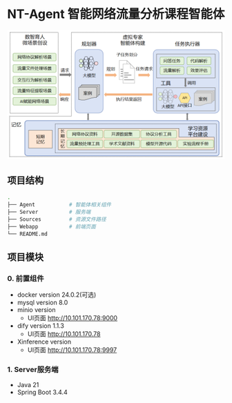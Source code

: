 # NT-Agent 智能网络流量分析课程智能体
![智能网络流量分析课程智能体](/Sources/nt-agent.png)

## 项目结构
```bash
.
├── Agent           # 智能体相关组件  
├── Server          # 服务端
├── Sources         # 资源文件路径
├── Webapp          # 前端页面
└── README.md
```

## 项目模块
### 0. 前置组件
- docker version 24.0.2(可选)
- mysql version 8.0
- minio version
    - UI页面 http://10.101.170.78:9000
- dify version 1.1.3
    - UI页面 http://10.101.170.78
- Xinference version
    - UI页面 http://10.101.170.78:9997
### 1. Server服务端
- Java 21
- Spring Boot 3.4.4